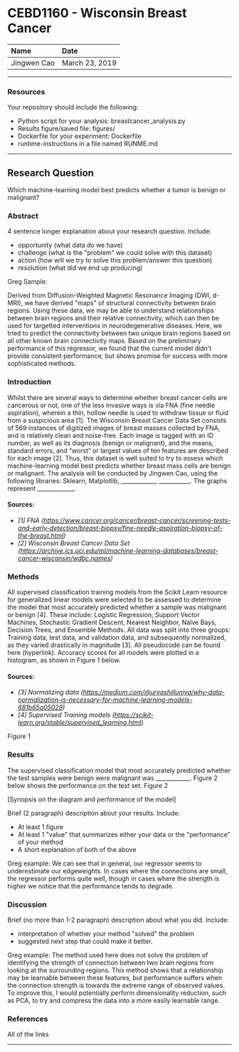 # CEBD1160 - Wisconsin Breast Cancer

| Name | Date |
|:-------|:---------------|
|Jingwen Cao | March 23, 2019|

-----

### Resources
Your repository should include the following:

- Python script for your analysis: breastcancer_analysis.py
- Results figure/saved file: figures/
- Dockerfile for your experiment: Dockerfile
- runtime-instructions in a file named RUNME.md

-----

## Research Question

Which machine-learning model best predicts whether a tumor is benign or malignant?

### Abstract

4 sentence longer explanation about your research question. Include:

- opportunity (what data do we have)
- challenge (what is the "problem" we could solve with this dataset)
- action (how will we try to solve this problem/answer this question)
- resolution (what did we end up producing)

Greg Sample:

Derived from Diffusion-Weighted Magnetic Resonance Imaging (DWI, d-MRI), we have derived "maps" of structural connectivity between brain regions. Using these data, we may be able to understand relationships between brain regions and their relative connectivity, which can then be used for targetted interventions in neurodegenerative diseases. Here, we tried to predict the connectivity between two unique brain regions based on all other known brain connectivity maps. Based on the preliminary performance of this regressor, we found that the current model didn't provide consistent performance, but shows promise for success with more sophisticated methods.

### Introduction

Whilst there are several ways to determine whether breast cancer cells are cancerous or not, one of the less invasive ways is via FNA (fine needle aspiration), wherein a thin, hollow needle is used to withdraw tissue or fluid from a suspicious area [1]. The Wisconsin Breast Cancer Data Set consists of 569 instances of digitized images of breast masses collected by FNA, and is relatively clean and noise-free. Each image is tagged with an ID number, as well as its diagnosis (benign or malignant), and the means, standard errors, and “worst” or largest values of ten features are described for each image [2]. Thus, this dataset is well suited to try to assess which machine-learning model best predicts whether breast mass cells are benign or malignant. The analysis will be conducted by Jingwen Cao, using the following libraries: Sklearn, Matplotlib, ____________, ___________. The graphs represent _____________.

#### Sources:
- *[1] FNA (https://www.cancer.org/cancer/breast-cancer/screening-tests-and-early-detection/breast-biopsy/fine-needle-aspiration-biopsy-of-the-breast.html)*
- *[2] Wisconsin Breast Cancer Data Set (https://archive.ics.uci.edu/ml/machine-learning-databases/breast-cancer-wisconsin/wdbc.names)*

### Methods

All supervised classification training models from the Scikit Learn resource for generalized linear models were selected to be assessed to determine the model that most accurately predicted whether a sample was malignant or benign [4]. These include: Logistic Regression, Support Vector Machines, Stochastic Gradient Descent, Nearest Neighbor, Naïve Bays, Decision Trees, and Ensemble Methods. All data was split into three groups: Training data, test data, and validation data, and subsequently normalized, as they varied drastically in magnitude [3]. All pseudocode can be found here (hyperlink). Accuracy scores for all models were plotted in a histogram, as shown in Figure 1 below.

#### Sources:
- *[3] Normalizing data (https://medium.com/@urvashilluniya/why-data-normalization-is-necessary-for-machine-learning-models-681b65a05029)*
- *[4] Supervised Training models (https://scikit-learn.org/stable/supervised_learning.html)*

Figure 1


### Results

The supervised classification model that most accurately predicted whether the test samples were benign were malignant was ____________. Figure 2 below shows the performance on the test set.
Figure 2

[Synopsis on the diagram and performance of the model]

Brief (2 paragraph) description about your results. Include:

- At least 1 figure
- At least 1 "value" that summarizes either your data or the "performance" of your method
- A short explanation of both of the above

Greg example:
We can see that in general, our regressor seems to underestimate our edgeweights. In cases where the connections are small, the regressor performs quite well, though in cases where the strength is higher we notice that the performance tends to degrade.

### Discussion
Brief (no more than 1-2 paragraph) description about what you did. Include:

- interpretation of whether your method "solved" the problem
- suggested next step that could make it better.

Greg example:
The method used here does not solve the problem of identifying the strength of connection between two brain regions from looking at the surrounding regions. This method shows that a relationship may be learnable between these features, but performance suffers when the connection strength is towards the extreme range of observed values. To improve this, I would potentially perform dimensionality reduction, such as PCA, to try and compress the data into a more easily learnable range.

### References
All of the links

-------
